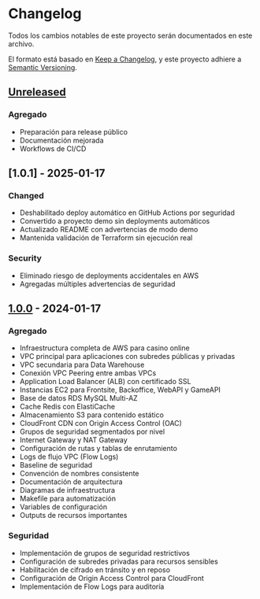 # Changelog

Todos los cambios notables de este proyecto serán documentados en este archivo.

El formato está basado en [Keep a Changelog](https://keepachangelog.com/es-ES/1.0.0/),
y este proyecto adhiere a [Semantic Versioning](https://semver.org/spec/v2.0.0.html).

## [Unreleased]

### Agregado
- Preparación para release público
- Documentación mejorada
- Workflows de CI/CD

## [1.0.1] - 2025-01-17

### Changed
- Deshabilitado deploy automático en GitHub Actions por seguridad
- Convertido a proyecto demo sin deployments automáticos
- Actualizado README con advertencias de modo demo
- Mantenida validación de Terraform sin ejecución real

### Security
- Eliminado riesgo de deployments accidentales en AWS
- Agregadas múltiples advertencias de seguridad

## [1.0.0] - 2024-01-17

### Agregado
- Infraestructura completa de AWS para casino online
- VPC principal para aplicaciones con subredes públicas y privadas
- VPC secundaria para Data Warehouse
- Conexión VPC Peering entre ambas VPCs
- Application Load Balancer (ALB) con certificado SSL
- Instancias EC2 para Frontsite, Backoffice, WebAPI y GameAPI
- Base de datos RDS MySQL Multi-AZ
- Cache Redis con ElastiCache
- Almacenamiento S3 para contenido estático
- CloudFront CDN con Origin Access Control (OAC)
- Grupos de seguridad segmentados por nivel
- Internet Gateway y NAT Gateway
- Configuración de rutas y tablas de enrutamiento
- Logs de flujo VPC (Flow Logs)
- Baseline de seguridad
- Convención de nombres consistente
- Documentación de arquitectura
- Diagramas de infraestructura
- Makefile para automatización
- Variables de configuración
- Outputs de recursos importantes

### Seguridad
- Implementación de grupos de seguridad restrictivos
- Configuración de subredes privadas para recursos sensibles
- Habilitación de cifrado en tránsito y en reposo
- Configuración de Origin Access Control para CloudFront
- Implementación de Flow Logs para auditoría

[Unreleased]: https://github.com/tu-usuario/casino-online-iac/compare/v1.0.0...HEAD
[1.0.0]: https://github.com/tu-usuario/casino-online-iac/releases/tag/v1.0.0